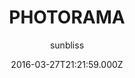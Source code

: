 ---
title: PHOTORAMA
github: https://github.com/sunbliss/photorama
demo: https://sunbliss.github.io/photorama
author: sunbliss
ssg:
  - Jekyll
cms:
  - Markdown
date: 2016-03-27T21:21:59.000Z
description: '''PHOTORAMA'' template for Jekyll'
draft: false
publish_date: '2016-03-27T21:21:59Z'
update_date: '2022-06-08T23:37:39Z'
github_star: 204
github_fork: 344
---